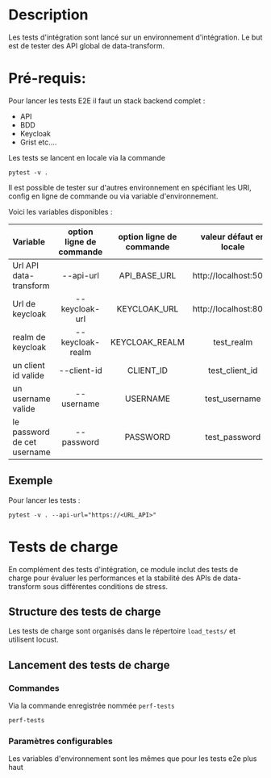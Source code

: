 # Description

Les tests d'intégration sont lancé sur un environnement d'intégration.
Le but est de tester des API global de data-transform.

# Pré-requis:

Pour lancer les tests E2E il faut un stack backend complet :

- API
- BDD
- Keycloak
- Grist etc....

Les tests se lancent en locale via la commande

```
pytest -v .
```

Il est possible de tester sur d'autres environnement en spécifiant les URI, config en ligne de commande ou via variable d'environnement.

Voici les variables disponibles :

| Variable                    | option ligne de commande | option ligne de commande | valeur défaut en locale |
| :-------------------------- | :----------------------: | :----------------------: | :---------------------: |
| Url API data-transform      |        --api-url         |       API_BASE_URL       |  http://localhost:5000  |
| Url de keycloak             |      --keycloak-url      |       KEYCLOAK_URL       |  http://localhost:8080  |
| realm de keycloak           |     --keycloak-realm     |      KEYCLOAK_REALM      |       test_realm        |
| un client id valide         |       --client-id        |        CLIENT_ID         |     test_client_id      |
| un username valide          |        --username        |         USERNAME         |      test_username      |
| le password de cet username |        --password        |         PASSWORD         |      test_password      |

## Exemple

Pour lancer les tests :

```
pytest -v . --api-url="https://<URL_API>"
```

# Tests de charge

En complément des tests d'intégration, ce module inclut des tests de charge pour évaluer les performances et la stabilité des APIs de data-transform sous différentes conditions de stress.

## Structure des tests de charge

Les tests de charge sont organisés dans le répertoire `load_tests/` et utilisent locust.

## Lancement des tests de charge

### Commandes

Via la commande enregistrée nommée `perf-tests`

```bash
perf-tests
```

### Paramètres configurables

Les variables d'environnement sont les mêmes que pour les tests e2e plus haut

